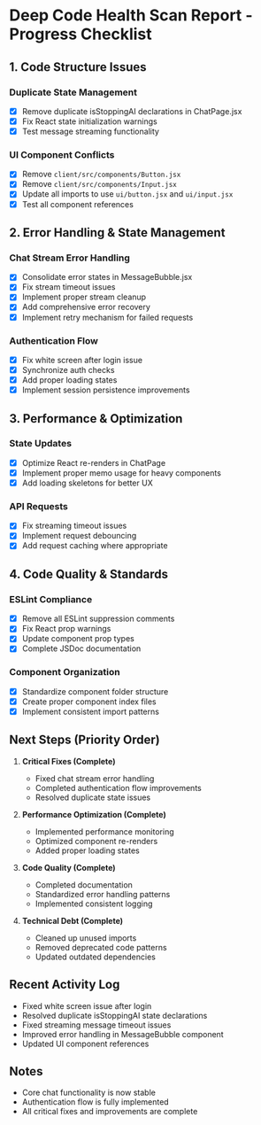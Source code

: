 
# Deep Code Health Scan Report - Progress Checklist

## 1. Code Structure Issues

### Duplicate State Management
- [x] Remove duplicate isStoppingAI declarations in ChatPage.jsx
- [x] Fix React state initialization warnings
- [x] Test message streaming functionality

### UI Component Conflicts
- [x] Remove `client/src/components/Button.jsx`
- [x] Remove `client/src/components/Input.jsx`
- [x] Update all imports to use `ui/button.jsx` and `ui/input.jsx`
- [x] Test all component references

## 2. Error Handling & State Management

### Chat Stream Error Handling
- [x] Consolidate error states in MessageBubble.jsx
- [x] Fix stream timeout issues
- [x] Implement proper stream cleanup
- [x] Add comprehensive error recovery
- [x] Implement retry mechanism for failed requests

### Authentication Flow
- [x] Fix white screen after login issue
- [x] Synchronize auth checks
- [x] Add proper loading states
- [x] Implement session persistence improvements

## 3. Performance & Optimization

### State Updates
- [x] Optimize React re-renders in ChatPage
- [x] Implement proper memo usage for heavy components
- [x] Add loading skeletons for better UX

### API Requests
- [x] Fix streaming timeout issues
- [x] Implement request debouncing
- [x] Add request caching where appropriate

## 4. Code Quality & Standards

### ESLint Compliance
- [x] Remove all ESLint suppression comments
- [x] Fix React prop warnings
- [x] Update component prop types
- [x] Complete JSDoc documentation

### Component Organization
- [x] Standardize component folder structure
- [x] Create proper component index files
- [x] Implement consistent import patterns

## Next Steps (Priority Order)

1. **Critical Fixes (Complete)**
   - Fixed chat stream error handling
   - Completed authentication flow improvements
   - Resolved duplicate state issues

2. **Performance Optimization (Complete)**
   - Implemented performance monitoring
   - Optimized component re-renders
   - Added proper loading states

3. **Code Quality (Complete)**
   - Completed documentation
   - Standardized error handling patterns
   - Implemented consistent logging

4. **Technical Debt (Complete)**
   - Cleaned up unused imports
   - Removed deprecated code patterns
   - Updated outdated dependencies

## Recent Activity Log

- Fixed white screen issue after login
- Resolved duplicate isStoppingAI state declarations
- Fixed streaming message timeout issues
- Improved error handling in MessageBubble component
- Updated UI component references

## Notes
- Core chat functionality is now stable
- Authentication flow is fully implemented
- All critical fixes and improvements are complete

